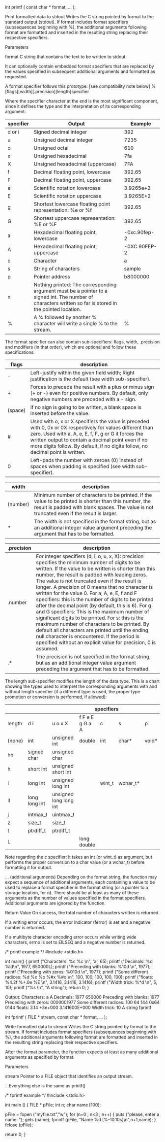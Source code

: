 int printf ( const char * format, ... );

Print formatted data to stdout
Writes the C string pointed by format to the standard output (stdout). If format includes format specifiers (subsequences beginning with %), the additional arguments following format are formatted and inserted in the resulting string replacing their respective specifiers.

Parameters

format
C string that contains the text to be written to stdout.

It can optionally contain embedded format specifiers that are replaced by the values specified in subsequent additional arguments and formatted as requested.

A format specifier follows this prototype: [see compatibility note below]
%[flags][width][.precision][length]specifier

Where the specifier character at the end is the most significant component, since it defines the type and the interpretation of its corresponding argument:

| specifier | Output | Example |
|-----------|--------|---------|
| d or i | Signed decimal integer | 392 |
| u | Unsigned decimal integer | 7235 |
| o | Unsigned octal | 610 |
| x | Unsigned hexadecimal | 7fa |
| X | Unsigned hexadecimal (uppercase) | 7FA |
| f | Decimal floating point, lowercase | 392.65|
| F | Decimal floating point, uppercase | 392.65|
| e | Scientific notation lowercase	| 3.9265e+2 |
| E | Scientific notation uppercase | 3.9265E+2 |
| g | Shortest lowercase floating point representation: %e or %f |	392.65 |
| G | Shortest uppercase representation: %E or %F | 392.65 |
| a | Hexadecimal floating point, lowercase | -0xc.90fep-2 |
| A | Hexadecimal floating point, uppercase | -0XC.90FEP-2 |
| c | Character | a |
| s | String of characters | sample |
| p | Pointer address | b8000000 |
| n | Nothing printed: The corresponding argument must be a pointer to a signed int. The number of characters written so far is stored in the pointed location. | |
| % | A % followed by another % character will write a single % to the stream. | % |

The format specifier can also contain sub-specifiers: flags, width, .precision and modifiers (in that order), which are optional and follow these specifications:

| flags | description |
|-------|-------------|
| - | Left-justify within the given field width; Right justification is the default (see width sub-specifier). |
| + | Forces to precede the result with a plus or minus sign (+ or -) even for positive numbers. By default, only negative numbers are preceded with a - sign. |
| (space) | If no sign is going to be written, a blank space is inserted before the value. |
| # | Used with o, x or X specifiers the value is preceded with 0, 0x or 0X respectively for values different than zero. Used with a, A, e, E, f, F, g or G it forces the written output to contain a decimal point even if no more digits follow. By default, if no digits follow, no decimal point is written. |
| 0 | Left-pads the number with zeroes (0) instead of spaces when padding is specified (see width sub-specifier). |

| width | description |
|-------|-------------|
| (number) | Minimum number of characters to be printed. If the value to be printed is shorter than this number, the result is padded with blank spaces. The value is not truncated even if the result is larger. |
| * | The width is not specified in the format string, but as an additional integer value argument preceding the argument that has to be formatted. |

| .precision | description |
|------------|-------------|
| .number | For integer specifiers (d, i, o, u, x, X): precision specifies the minimum number of digits to be written. If the value to be written is shorter than this number, the result is padded with leading zeros. The value is not truncated even if the result is longer. A precision of 0 means that no character is written for the value 0. For a, A, e, E, f and F specifiers: this is the number of digits to be printed after the decimal point (by default, this is 6). For g and G specifiers: This is the maximum number of significant digits to be printed. For s: this is the maximum number of characters to be printed. By default all characters are printed until the ending null character is encountered. If the period is specified without an explicit value for precision, 0 is assumed. |
| .* | The precision is not specified in the format string, but as an additional integer value argument preceding the argument that has to be formatted. |

The length sub-specifier modifies the length of the data type. This is a chart showing the types used to interpret the corresponding arguments with and without length specifier (if a different type is used, the proper type promotion or conversion is performed, if allowed):

<table>
    <thead>
        <tr>
            <th> </th>
            <th colspan="7">specifiers</th>
        </tr>
    </thead>
    <tbody>
        <tr>
            <td>length</td>
            <td> d i </td>
            <td> u o x X</td>
            <td> f F e E g G a A </td>
            <td>c</td>
            <td>s</td>
            <td>p</td>
            <td>n</td>
        </tr>
        <tr>
            <td>(none)</td>
            <td>int</td>
            <td>unsigned int</td>
            <td>double</td>
            <td>int</td>
            <td>char*</td>
            <td>void*</td>
            <td>int*</td>
        </tr>
        <tr>
            <td>hh</td>
            <td>signed char</td>
            <td>unsigned char</td>
            <td></td>
            <td></td>
            <td></td>
            <td></td>
            <td>signed char*</td>
        </tr>
        <tr>
            <td>h</td>
            <td>short int</td>
            <td>unsigned short int</td>
            <td></td>
            <td></td>
            <td></td>
            <td></td>
            <td>short int*</td>
        </tr>
        <tr>
            <td>l</td>
            <td>long int</td>
            <td>unsigned long int</td>
            <td></td>
            <td>wint_t</td>
            <td>wchar_t*</td>
            <td></td>
            <td>long int*</td>
        </tr>
        <tr>
            <td>ll</td>
            <td>long long int</td>
            <td>unsigned long long int</td>
            <td></td>
            <td></td>
            <td></td>
            <td></td>
            <td>long long int*</td>
        </tr>
        <tr>
            <td>j</td>
            <td>intmax_t</td>
            <td>uintmax_t</td>
            <td></td>
            <td></td>
            <td></td>
            <td></td>
            <td>intmax_t*</td>
        </tr>
        <tr>
            <td>z</td>
            <td>size_t</td>
            <td>size_t</td>
            <td></td>
            <td></td>
            <td></td>
            <td></td>
            <td>size_t*</td>
        </tr>
        <tr>
            <td>t</td>
            <td>ptrdiff_t</td>
            <td>ptrdiff_t</td>
            <td></td>
            <td></td>
            <td></td>
            <td></td>
            <td>ptrdiff_t*</td>
        </tr>
        <tr>
            <td>L</td>
            <td></td>
            <td></td>
            <td>long double</td>
            <td></td>
            <td></td>
            <td></td>
            <td></td>
        </tr>
    </tbody>
</table>

Note regarding the c specifier: it takes an int (or wint_t) as argument, but performs the proper conversion to a char value (or a wchar_t) before formatting it for output.


... (additional arguments)
Depending on the format string, the function may expect a sequence of additional arguments, each containing a value to be used to replace a format specifier in the format string (or a pointer to a storage location, for n).
There should be at least as many of these arguments as the number of values specified in the format specifiers. Additional arguments are ignored by the function.


Return Value
On success, the total number of characters written is returned.

If a writing error occurs, the error indicator (ferror) is set and a negative number is returned.

If a multibyte character encoding error occurs while writing wide characters, errno is set to EILSEQ and a negative number is returned.

/* printf example */
#include <stdio.h>

int main()
{
   printf ("Characters: %c %c \n", 'a', 65);
   printf ("Decimals: %d %ld\n", 1977, 650000L);
   printf ("Preceding with blanks: %10d \n", 1977);
   printf ("Preceding with zeros: %010d \n", 1977);
   printf ("Some different radices: %d %x %o %#x %#o \n", 100, 100, 100, 100, 100);
   printf ("floats: %4.2f %+.0e %E \n", 3.1416, 3.1416, 3.1416);
   printf ("Width trick: %*d \n", 5, 10);
   printf ("%s \n", "A string");
   return 0;
}


Output:
Characters: a A
Decimals: 1977 650000
Preceding with blanks:       1977
Preceding with zeros: 0000001977
Some different radices: 100 64 144 0x64 0144
floats: 3.14 +3e+000 3.141600E+000
Width trick:    10
A string
fprintf

int fprintf ( FILE * stream, const char * format, ... );

Write formatted data to stream
Writes the C string pointed by format to the stream. If format includes format specifiers (subsequences beginning with %), the additional arguments following format are formatted and inserted in the resulting string replacing their respective specifiers.

After the format parameter, the function expects at least as many additional arguments as specified by format.

Parameters

stream
    Pointer to a FILE object that identifies an output stream.


...Everything else is the same as printf()


/* fprintf example */
#include <stdio.h>

int main ()
{
   FILE * pFile;
   int n;
   char name [100];

   pFile = fopen ("myfile.txt","w");
   for (n=0 ; n<3 ; n++)
   {
     puts ("please, enter a name: ");
     gets (name);
     fprintf (pFile, "Name %d [%-10.10s]\n",n+1,name);
   }
   fclose (pFile);

   return 0;
}
